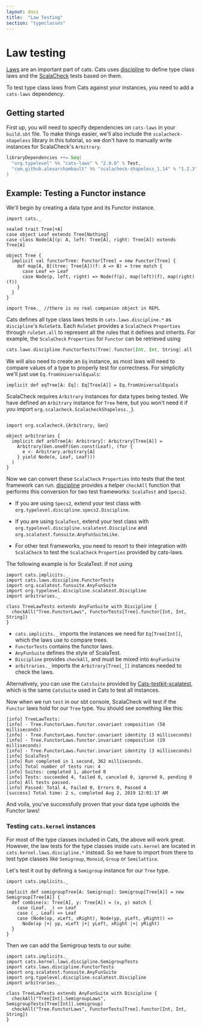 ```yaml
---
layout: docs
title:  "Law Testing"
section: "typeclasses"
---
```


# Law testing

[Laws](https://typelevel.org/cats/typeclasses.html#laws) are an important part of cats.
Cats uses [discipline](https://github.com/typelevel/discipline) to define type class laws and
the [ScalaCheck](https://github.com/rickynils/scalacheck) tests based on them.

To test type class laws from Cats against your instances, you need to add a `cats-laws` dependency.

## Getting started

First up, you will need to specify dependencies on `cats-laws` in your `build.sbt` file.
To make things easier, we'll also include the `scalacheck-shapeless` library in this tutorial, so we don't have to manually write instances for ScalaCheck's `Arbitrary`.

```scala
libraryDependencies ++= Seq(
  "org.typelevel" %% "cats-laws" % "2.0.0" % Test,
  "com.github.alexarchambault" %% "scalacheck-shapeless_1.14" % "1.2.3" % Test
)
```


## Example: Testing a Functor instance

We'll begin by creating a data type and its Functor instance.
```tut:book
import cats._

sealed trait Tree[+A]
case object Leaf extends Tree[Nothing]
case class Node[A](p: A, left: Tree[A], right: Tree[A]) extends Tree[A]

object Tree {
  implicit val functorTree: Functor[Tree] = new Functor[Tree] {
    def map[A, B](tree: Tree[A])(f: A => B) = tree match {
      case Leaf => Leaf
      case Node(p, left, right) => Node(f(p), map(left)(f), map(right)(f))
    }
  }
}
```
```tut:invisible
import Tree._ //there is no real companion object in REPL
```

Cats defines all type class laws tests in `cats.laws.discipline.*`
as `discipline`'s `RuleSet`s. Each `RuleSet` provides a `ScalaCheck` `Properties` through
`ruleSet.all` to represent all the rules that it defines and inherits. For example,
the `ScalaCheck` `Properties` for `Functor` can be retrieved using

```scala
cats.laws.discipline.FunctorTests[Tree].functor[Int, Int, String].all
```

We will also need to create an `Eq` instance, as most laws will need to compare values of a type to properly test for correctness.
For simplicity we'll just use `Eq.fromUniversalEquals`:

```tut:book
implicit def eqTree[A: Eq]: Eq[Tree[A]] = Eq.fromUniversalEquals
```
ScalaCheck requires `Arbitrary` instances for data types being tested. We have defined an `Arbitrary` instance for `Tree` here,
but you won't need it if you import `org.scalacheck.ScalacheckShapeless._`).

```tut:silent

import org.scalacheck.{Arbitrary, Gen}

object arbitraries {
  implicit def arbTree[A: Arbitrary]: Arbitrary[Tree[A]] =
    Arbitrary(Gen.oneOf(Gen.const(Leaf), (for {
      e <- Arbitrary.arbitrary[A]
    } yield Node(e, Leaf, Leaf)))
  )
}
```

Now we can convert these `ScalaCheck` `Properties` into tests that the test framework can run.  [discipline](https://github.com/typelevel/discipline) provides a helper `checkAll` function that performs
this conversion for two test frameworks: `ScalaTest` and `Specs2`.

* If you are using `Specs2`, extend your test class with `org.typelevel.discipline.specs2.Discipline`.

* If you are using `ScalaTest`, extend your test class with `org.typelevel.discipline.scalatest.Discipline` and `org.scalatest.funsuite.AnyFunSuiteLike`.

* For other test frameworks, you need to resort to their integration with `ScalaCheck` to test
the `ScalaCheck` `Properties` provided by cats-laws.

The following example is for ScalaTest.  If not using 

```tut:book
import cats.implicits._
import cats.laws.discipline.FunctorTests
import org.scalatest.funsuite.AnyFunSuite
import org.typelevel.discipline.scalatest.Discipline
import arbitraries._

class TreeLawTests extends AnyFunSuite with Discipline {
  checkAll("Tree.FunctorLaws", FunctorTests[Tree].functor[Int, Int, String])
}
```

* `cats.implicits._` imports the instances we need for `Eq[Tree[Int]]`, which the laws use to compare trees.
* `FunctorTests` contains the functor laws.
* `AnyFunSuite` defines the style of ScalaTest.
* `Discipline` provides `checkAll`, and must be mixed into `AnyFunSuite`
* `arbitraries._` imports the `Arbitrary[Tree[_]]` instances needed to check the laws.

Alternatively, you can use the `CatsSuite` provided by [Cats-testkit-scalatest](https://github.com/typelevel/cats-testkit-scalatest), 
which is the same `CatsSuite` used in Cats to test all instances.  

Now when we run `test` in our sbt console, ScalaCheck will test if the `Functor` laws hold for our `Tree` type.
You should see something like this:

```
[info] TreeLawTests:
[info] - Tree.FunctorLaws.functor.covariant composition (58 milliseconds)
[info] - Tree.FunctorLaws.functor.covariant identity (3 milliseconds)
[info] - Tree.FunctorLaws.functor.invariant composition (19 milliseconds)
[info] - Tree.FunctorLaws.functor.invariant identity (3 milliseconds)
[info] ScalaTest
[info] Run completed in 1 second, 362 milliseconds.
[info] Total number of tests run: 4
[info] Suites: completed 1, aborted 0
[info] Tests: succeeded 4, failed 0, canceled 0, ignored 0, pending 0
[info] All tests passed.
[info] Passed: Total 4, Failed 0, Errors 0, Passed 4
[success] Total time: 2 s, completed Aug 2, 2019 12:01:17 AM
```

And voila, you've successfully proven that your data type upholds the Functor laws!

### Testing `cats.kernel` instances

For most of the type classes included in Cats, the above will work great.
However, the law tests for the type classes inside `cats.kernel` are located in `cats.kernel.laws.discipline.*` instead.
So we have to import from there to test type classes like `Semigroup`, `Monoid`, `Group` or `Semilattice`.

Let's test it out by defining a `Semigroup` instance for our `Tree` type.

```tut:book
import cats.implicits._

implicit def semigroupTree[A: Semigroup]: Semigroup[Tree[A]] = new Semigroup[Tree[A]] {
  def combine(x: Tree[A], y: Tree[A]) = (x, y) match {
    case (Leaf, _) => Leaf
    case (_, Leaf) => Leaf
    case (Node(xp, xLeft, xRight), Node(yp, yLeft, yRight)) =>
      Node(xp |+| yp, xLeft |+| yLeft, xRight |+| yRight)
  }
}
```

Then we can add the Semigroup tests to our suite:

```tut:book
import cats.implicits._
import cats.kernel.laws.discipline.SemigroupTests
import cats.laws.discipline.FunctorTests
import org.scalatest.funsuite.AnyFunSuite
import org.typelevel.discipline.scalatest.Discipline
import arbitraries._

class TreeLawTests extends AnyFunSuite with Discipline {
  checkAll("Tree[Int].SemigroupLaws", SemigroupTests[Tree[Int]].semigroup)
  checkAll("Tree.FunctorLaws", FunctorTests[Tree].functor[Int, Int, String])
}
```
